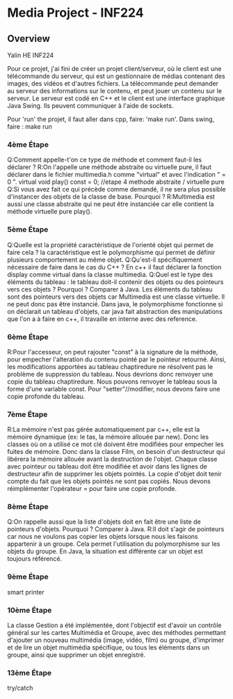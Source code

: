 # Media Project - INF224
## Overview

Yalin HE  INF224

Pour ce projet, j'ai fini de créer un projet client/serveur, où le client est une télécommande du serveur, qui est un gestionnaire de médias contenant des images, des vidéos et d'autres fichiers. La télécommande peut demander au serveur des informations sur le contenu, et peut jouer un contenu sur le serveur. Le serveur est codé en C++ et le client est une interface graphique Java Swing. Ils peuvent communiquer à l'aide de sockets.

Pour 'run' the projet, il faut aller dans cpp, faire:  'make run'.
Dans swing, faire : make run


### 4ème Étape
Q:Comment appelle-t'on ce type de méthode et comment faut-il les déclarer ?
R:On l'appelle une méthode abstraite ou virtuelle pure, il faut déclarer dans le fichier multimedia.h comme "virtual" et avec l'indication " = 0 ".
virtual void play() const = 0; //etape 4 methode abstraite / virtuelle pure
Q:Si vous avez fait ce qui précède comme demandé, il ne sera plus possible d'instancer des objets de la classe de base. Pourquoi ?
R:Multimedia est aussi une classe abstraite qui ne peut être instanciée car elle contient la méthode virtuelle pure play().

### 5ème Étape
Q:Quelle est la propriété caractéristique de l'orienté objet qui permet de faire cela ?
la caractéristique est le polymorphisme qui permet de définir plusieurs comportement au même objet.
Q:Qu'est-il spécifiquement nécessaire de faire dans le cas du C++ ?
 En c++ il faut déclarer la fonction display comme virtual dans la classe multimedia.
Q:Quel est le type des éléments du tableau : le tableau doit-il contenir des objets ou des pointeurs vers ces objets ? Pourquoi ? Comparer à Java.
Les éléments du tableau sont des pointeurs vers des objets car Multimedia est une classe virtuelle. Il ne peut donc pas être instancié.
Dans java, le polymorphisme fonctionne si on déclarait un tableau d'objets, car java fait abstraction des manipulations que l'on a à faire en c++, il travaille en interne avec des reference.

### 6ème Étape
R:Pour l'accesseur, on peut rajouter "const" à la signature de la méthode, pour empecher l'alteration du contenu pointé par le pointeur retourné.
Ainsi, les modifications apportées au tableau chaptiredure ne résolvent pas le problème de suppression du tableau. Nous devrions donc renvoyer une copie du tableau chaptiredure.
Nous pouvons renvoyer le tableau sous la forme d'une variable const. Pour "setter"//modifier, nous devons faire une copie profonde du tableau.

### 7ème Étape
R:La mémoire n'est pas gérée automatiquement par c++, elle est la mémoire dynamique (ex: le tas, la mémoire allouée par new).
Donc les classes où on a utilisé ce mot clé doivent être modifiées pour empecher les fuites de mémoire.
Donc dans la classe Film, on besoin d'un destructeur qui libérera la mémoire allouée avant la destruction de l'objet.
Chaque classe avec pointeur ou tableau doit être modifiée et avoir dans les lignes de destructeur afin de supprimer les objets pointés.
La copie d'objet doit tenir compte du fait que les objets pointés ne sont pas copiés. Nous devons réimplémenter l'opérateur = pour faire une copie profonde.

### 8ème Étape
Q:On rappelle aussi que la liste d'objets doit en fait être une liste de pointeurs d'objets. Pourquoi ? Comparer à Java.
R:Il doit s'agir de pointeurs car nous ne voulons pas copier les objets lorsque nous les faisons appartenir à un groupe.
Cela permet l'utilisation du polymorphisme sur les objets du groupe.
En Java, la situation est différente car un objet est toujours référencé.


### 9ème Étape
smart printer

### 10ème Étape
La classe Gestion a été implémentée, dont l'objectif est d'avoir un contrôle général sur les cartes Multimédia et Groupe, avec des méthodes permettant d'ajouter un nouveau multimédia (image, vidéo, film) ou groupe, d'imprimer et de lire un objet multimédia spécifique, ou tous les éléments dans un groupe, ainsi que supprimer un objet enregistré.

### 13ème Étape
try/catch
